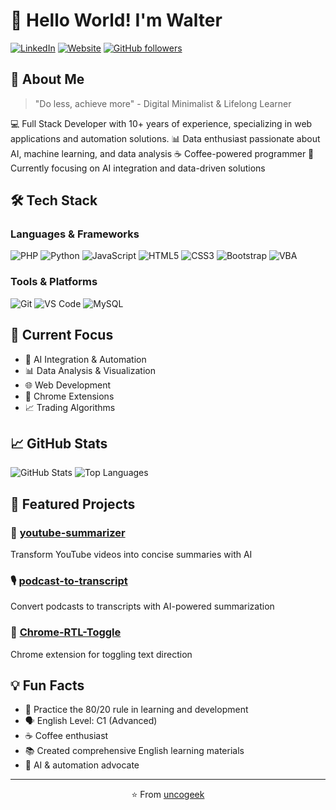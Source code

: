 # 👋 Hello World! I'm Walter 

[![LinkedIn](https://img.shields.io/badge/LinkedIn-0077B5?style=for-the-badge&logo=linkedin&logoColor=white)](your-linkedin-url)
[![Website](https://img.shields.io/badge/Website-FF7139?style=for-the-badge&logo=Firefox-Browser&logoColor=white)](http://uncogeek.com)
[![GitHub followers](https://img.shields.io/github/followers/uncogeek?style=for-the-badge)](https://github.com/uncogeek)

## 🚀 About Me
> "Do less, achieve more" - Digital Minimalist & Lifelong Learner

💻 Full Stack Developer with 10+ years of experience, specializing in web applications and automation solutions.
📊 Data enthusiast passionate about AI, machine learning, and data analysis
☕ Coffee-powered programmer
🎯 Currently focusing on AI integration and data-driven solutions

## 🛠 Tech Stack

### Languages & Frameworks
![PHP](https://img.shields.io/badge/PHP-777BB4?style=for-the-badge&logo=php&logoColor=white)
![Python](https://img.shields.io/badge/Python-3776AB?style=for-the-badge&logo=python&logoColor=white)
![JavaScript](https://img.shields.io/badge/JavaScript-F7DF1E?style=for-the-badge&logo=javascript&logoColor=black)
![HTML5](https://img.shields.io/badge/HTML5-E34F26?style=for-the-badge&logo=html5&logoColor=white)
![CSS3](https://img.shields.io/badge/CSS3-1572B6?style=for-the-badge&logo=css3&logoColor=white)
![Bootstrap](https://img.shields.io/badge/Bootstrap-563D7C?style=for-the-badge&logo=bootstrap&logoColor=white)
![VBA](https://img.shields.io/badge/VBA-217346?style=for-the-badge&logo=microsoft-excel&logoColor=white)

### Tools & Platforms
![Git](https://img.shields.io/badge/Git-F05032?style=for-the-badge&logo=git&logoColor=white)
![VS Code](https://img.shields.io/badge/VS_Code-007ACC?style=for-the-badge&logo=visual-studio-code&logoColor=white)
![MySQL](https://img.shields.io/badge/MySQL-4479A1?style=for-the-badge&logo=mysql&logoColor=white)

## 🎯 Current Focus
- 🤖 AI Integration & Automation
- 📊 Data Analysis & Visualization
- 🌐 Web Development
- 📱 Chrome Extensions
- 📈 Trading Algorithms

## 📈 GitHub Stats

![GitHub Stats](https://github-readme-stats.vercel.app/api?username=uncogeek&show_icons=true&theme=dracula)
![Top Languages](https://github-readme-stats.vercel.app/api/top-langs/?username=uncogeek&layout=compact&theme=dracula)

## 🌟 Featured Projects

### 🎥 [youtube-summarizer](https://github.com/uncogeek/youtube-summarizer)
Transform YouTube videos into concise summaries with AI

### 🎙️ [podcast-to-transcript](https://github.com/uncogeek/podcast-to-transcript)
Convert podcasts to transcripts with AI-powered summarization

### 🔄 [Chrome-RTL-Toggle](https://github.com/uncogeek/Chrome-RTL-Toggle)
Chrome extension for toggling text direction

## 💡 Fun Facts
- 🎯 Practice the 80/20 rule in learning and development
- 🗣️ English Level: C1 (Advanced)
- ☕ Coffee enthusiast
- 📚 Created comprehensive English learning materials
- 🤖 AI & automation advocate

---

<p align="center">⭐️ From <a href="https://github.com/uncogeek">uncogeek</a></p>
